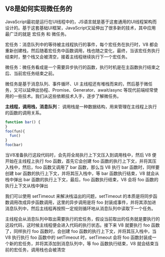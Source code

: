 ## V8是如何实现微任务的
JavaScript最初是运行在UI线程中的，JS语言就是基于这套通用的UI线程架构而设计的。基于这套基础UI框架，JavaScript又延伸出了很多新的技术，其中应用最广泛的就是 宏任务 和 微任务。

宏任务：消息队列中的等待被主线程执行的事件，每个宏任务在执行时，V8 都会重新创建栈，然后随着宏任务中函数调用，栈也随之变化，最终，当该宏任务执行结束时，整个栈又会被清空，接着主线程继续执行下一个宏任务。

微任务：微任务看成是一个需要异步执行的函数，执行时机是在主函数执行结束之后、当前宏任务结束之前。

微任务是基于消息队列、事件循环、UI 主线程还有堆栈而来的，然后基于微任务，又可以延伸出协程、Promise、Generator、await/async 等现代前端经常使用的一些技术。我们从这些依赖技术入手，逐步了解微任务。

**主线程，调用栈，消息队列**：
调用栈是一种数据结构，用来管理在主线程上执行的函数的调用关系。
```js
function bar() {
}
foo(fun){
  fun()
}
foo(bar)
```
当V8准备执行这段代码时，会先将全局执行上下文压入到调用栈中，然后 V8 便开始在主线程上执行 foo 函数，首先它会创建 foo 函数的执行上下文，并将其压入栈中，然后，foo 函数又调用了 bar 函数，那么当 V8 执行 bar 函数时，同样要创建 bar 函数的执行上下文，并将其压入栈中，等 bar 函数执行结束，V8 就会从栈中弹出 bar 函数的执行上下文，最后，foo 函数执行结束，V8 会将 foo 函数的执行上下文从栈中弹出

我们可以使用 setTimeout 来解决栈溢出的问题，setTimeout 的本质是将同步函数调用改成异步函数调用，这里的异步调用是将 foo 封装成事件，并将其添加进消息队列中，然后主线程再按照一定规则循环地从消息队列中读取下一个任务。

主线程会从消息队列中取出需要执行的宏任务，假设当前取出的任务就是要执行的这段代码，这时候主线程便会进入代码的执行状态。接下来 V8 就要执行 foo 函数了，同样执行 foo 函数时，会创建 foo 函数的执行上下文，并将其压入栈中，当 V8 执行执行 foo 函数中的 setTimeout 时，setTimeout 会将 foo 函数封装成一个新的宏任务，并将其添加到消息队列中，等 foo 函数执行结束，V8 就会结束当前的宏任务，调用栈也会被清空


